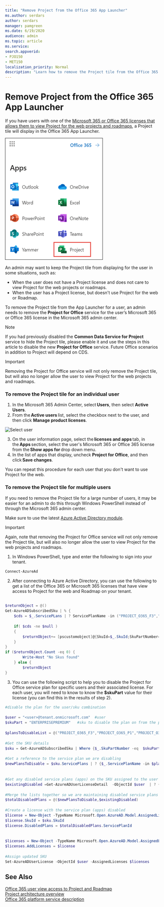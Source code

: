 ```yaml
---
title: "Remove Project from the Office 365 App Launcher"
ms.author: serdars
author: serdars
manager: pamgreen
ms.date: 6/19/2020
audience: admin
ms.topic: article
ms.service: 
search.appverid: 
- PJO150
- MET150
localization_priority: Normal
description: "Learn how to remove the Project tile from the Office 365 App Launcher for your users."
---
```


# Remove Project from the Office 365 App Launcher


If you have users with one of the [Microsoft 365 or Office 365 licenses that allows them to view Project for the web projects and roadmaps](https://docs.microsoft.com/project-for-the-web/office-365-user-view-access-to-project-and-roadmap#office-365-subscription-with-view-access), a Project tile will display in the Office 365 App Launcher.  

![Project tile](media/applauncher.png)

An admin may want to keep the Project tile from displaying for the user in some situations, such as: 

- When the user does not have a Project license and does not care to view Project for the web projects or roadmaps. 
- When the user has a Project license, but doesn't use Project for the web or Roadmap. 

To remove the Project tile from the App Launcher for a user, an admin needs to remove the **Project for Office** service for the user’s Microsoft 365 or Office 365 license in the Microsoft 365 admin center. 

> [!NOTE]
> If you had previously disabled the **Common Data Service for Project** service to hide the Project tile, please enable it and use the steps in this article to disable the new **Project for Office** service.  Future Office scenarios in addition to Project will depend on CDS.

> [!Important] 
> Removing the Project for Office service will not only remove the Project tile, but will also no longer allow the user to view Project for the web projects and roadmaps. 



### To remove the Project tile for an individual user 

1. In the Microsoft 365 Admin Center, select **Users**, then select **Active Users**. 
2. From the **Active users** list, select the checkbox next to the user, and then click **Manage product licenses**. 

![Select user](media/activeusers.png)

3. On the user information page, select the **licenses and apps** tab, in the **Apps** section, select the user's Microsoft 365 or Office 365 license from the **Show apps for** drop down menu.  
4. In the list of apps that display, uncheck **Project for Office**, and then click **Save changes**. 

 You can repeat this procedure for each user that you don't want to use Project for the web. 

### To remove the Project tile for multiple users

If you need to remove the Project tile for a large number of users, it may be easier for an admin to do this through Windows PowerShell instead of through the Microsoft 365 admin center. 

Make sure to use the latest [Azure Active Directory module](https://docs.microsoft.com/office365/enterprise/powershell/connect-to-office-365-powershell).

> [!Important] 
> Again, note that removing the Project for Office service will not only remove the Project tile, but will also no longer allow the user to view Project for the web projects and roadmaps. 



1. In Windows PowerShell, type and enter the following to sign into your tenant.</br>
```PowerShell
Connect-AzureAd
```
2. After connecting to Azure Active Directory, you can use the following to get a list of the Office 365 or Microsoft 365 licenses that have view access to Project for the web and Roadmap on your tenant. 
```PowerShell

$returnObject = @()
Get-AzureADSubscribedSku | % {
    $cds = $_.ServicePLans | ? ServicePlanName -in ("PROJECT_O365_F3","PROJECT_O365_P1","PROJECT_O365_P2","PROJECT_O365_P3")
    
    if( $cds -ne $null ) 
    {
        $returnObject+= [pscustomobject]@{SkuId=$_.SkuId;SkuPartNumber=$_.SkuPartNumber;ServicePlan=$CDS[0].ServicePlanName}
    } 
}
if ($returnObject.Count -eq 0) {
        Write-Host "No Skus found"
    } else {
        $returnObject
}

```


3. You can use the following script to help you to disable the Project for Office service plan for specific users and their associated license. For each user, you will need to know to know the **$skuPart** value for their license (you can find this in the results of step 2). </br>
```PowerShell
#disable the plan for the user/sku combination

$user = "<user>@tenant.onmicrosoft.com"  #user
$skuPart = "ENTERPRISEPREMIUM"   #sku to disable the plan on from the previous step

$plansToDisableList = @("PROJECT_O365_F3","PROJECT_O365_P1","PROJECT_O365_P2","PROJECT_O365_P3")

#Get the SKU details
$sku = Get-AzureADSubscribedSku | Where {$_.SkuPartNumber -eq  $skuPart}

#Get a reference to the service plan we are disabling
$newPlansToDisable = $sku.ServicePlans | ? {$_.ServicePlanName -in $plansToDisableList}


#Get any disabled service plans (apps) on the SKU assigned to the user
$existingDisabled =Get-AzureADUserLicenseDetail  -ObjectId $user  | ? {$_.SkuPartNumber -eq  $skuPart } | Select-Object -ExpandProperty  ServicePlans |  ? {$_.ProvisioningStatus -eq 'Disabled' }

#Merge the lists together so we are maintaining disabled service plans (apps)
$totalDisabledPlans = @($newPlansToDisable,$existingDisabled)

#Create a license with the service plan (apps) disabled
$license = New-Object -TypeName Microsoft.Open.AzureAD.Model.AssignedLicense
$license.SkuId = $sku.SkuId
$license.DisabledPlans = $totalDisabledPlans.ServicePlanId


$licenses = New-Object -TypeName Microsoft.Open.AzureAD.Model.AssignedLicenses
$licenses.AddLicenses = $license

#Assign updated SKU
Set-AzureADUserLicense -ObjectId $user -AssignedLicenses $licenses


```



## See Also
[Office 365 user view access to Project and Roadmap](office-365-user-view-access-to-project-and-roadmap.md)  
[Project architecture overview](project-architecture-overview.md)</br>
[Office 365 platform service description](https://docs.microsoft.com/office365/servicedescriptions/office-365-platform-service-description/office-365-platform-service-description)




